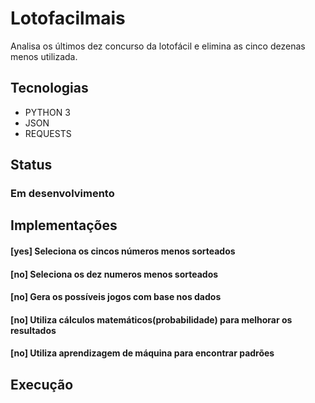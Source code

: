 # Lotofacilmais
Analisa os últimos dez concurso da lotofácil e elimina as cinco dezenas menos utilizada.

## Tecnologias
- PYTHON 3
- JSON
- REQUESTS

## Status 
### Em desenvolvimento

## Implementações
#### [yes] Seleciona os cincos números menos sorteados
#### [no] Seleciona os dez numeros menos sorteados
#### [no] Gera os possíveis jogos com base nos dados
#### [no] Utiliza cálculos matemáticos(probabilidade) para melhorar os resultados
#### [no] Utiliza aprendizagem de máquina para encontrar padrões

## Execução
